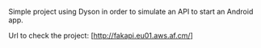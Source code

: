 Simple project using Dyson in order to simulate an API to start an Android app.

Url to check the project: [http://fakapi.eu01.aws.af.cm/]
